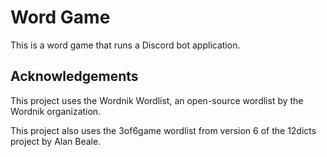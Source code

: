 #  Word Game

This is a word game that runs a Discord bot application.

## Acknowledgements

This project uses the Wordnik Wordlist, an open-source wordlist by the Wordnik organization.

This project also uses the 3of6game wordlist from version 6 of the 12dicts project by Alan Beale.

